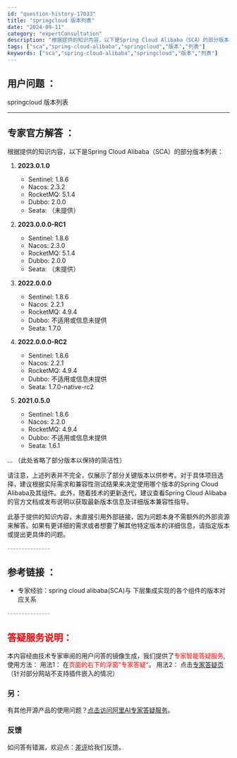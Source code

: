 ```yaml
---
id: "question-history-17033"
title: "springcloud 版本列表"
date: "2024-09-11"
category: "expertConsultation"
description: "根据提供的知识内容，以下是Spring Cloud Alibaba（SCA）的部分版本列表：1. **2023.0.1.0**   - Sentinel: 1.8.6   - Nacos: 2.3.2   - RocketMQ: 5.1.4   - Dubbo: 2.0.0   - Seata: （"
tags: ["sca","spring-cloud-alibaba","springcloud","版本","列表"]
keywords: ["sca","spring-cloud-alibaba","springcloud","版本","列表"]
---
```


## 用户问题 ： 
 springcloud 版本列表  

---------------
## 专家官方解答 ：

根据提供的知识内容，以下是Spring Cloud Alibaba（SCA）的部分版本列表：

1. **2023.0.1.0**
   - Sentinel: 1.8.6
   - Nacos: 2.3.2
   - RocketMQ: 5.1.4
   - Dubbo: 2.0.0
   - Seata: （未提供）

2. **2023.0.0.0-RC1**
   - Sentinel: 1.8.6
   - Nacos: 2.3.0
   - RocketMQ: 5.1.4
   - Dubbo: 2.0.0
   - Seata: （未提供）

3. **2022.0.0.0**
   - Sentinel: 1.8.6
   - Nacos: 2.2.1
   - RocketMQ: 4.9.4
   - Dubbo: 不适用或信息未提供
   - Seata: 1.7.0

4. **2022.0.0.0-RC2**
   - Sentinel: 1.8.6
   - Nacos: 2.2.1
   - RocketMQ: 4.9.4
   - Dubbo: 不适用或信息未提供
   - Seata: 1.7.0-native-rc2

5. **2021.0.5.0**
   - Sentinel: 1.8.6
   - Nacos: 2.2.0
   - RocketMQ: 4.9.4
   - Dubbo: 不适用或信息未提供
   - Seata: 1.6.1

... （此处省略了部分版本以保持的简洁性）

请注意，上述列表并不完全，仅展示了部分关键版本以供参考。对于具体项目选择，建议根据实际需求和兼容性测试结果来决定使用哪个版本的Spring Cloud Alibaba及其组件。此外，随着技术的更新迭代，建议查看Spring Cloud Alibaba的官方文档或发布说明以获取最新版本信息及详细版本兼容性指导。

此基于提供的知识内容，未直接引用外部链接，因为问题本身不需额外的外部资源来解答。如果有更详细的需求或者想要了解其他特定版本的详细信息，请指定版本或提出更具体的问题。


<font color="#949494">---------------</font> 


## 参考链接 ：

* 专家经验：spring cloud alibaba(SCA)与 下层集成实现的各个组件的版本对应关系 


 <font color="#949494">---------------</font> 
 


## <font color="#FF0000">答疑服务说明：</font> 

本内容经由技术专家审阅的用户问答的镜像生成，我们提供了<font color="#FF0000">专家智能答疑服务</font>,使用方法：
用法1： 在<font color="#FF0000">页面的右下的浮窗”专家答疑“</font>。
用法2： 点击[专家答疑页](https://answer.opensource.alibaba.com/docs/intro)（针对部分网站不支持插件嵌入的情况）
### 另：


有其他开源产品的使用问题？[点击访问阿里AI专家答疑服务](https://answer.opensource.alibaba.com/docs/intro)。
### 反馈
如问答有错漏，欢迎点：[差评](https://ai.nacos.io/user/feedbackByEnhancerGradePOJOID?enhancerGradePOJOId=17068)给我们反馈。
